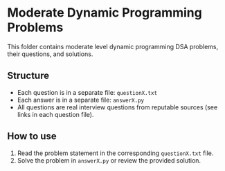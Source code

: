 # Moderate Dynamic Programming Problems

This folder contains moderate level dynamic programming DSA problems, their questions, and solutions.

## Structure
- Each question is in a separate file: `questionX.txt`
- Each answer is in a separate file: `answerX.py`
- All questions are real interview questions from reputable sources (see links in each question file).

## How to use
1. Read the problem statement in the corresponding `questionX.txt` file.
2. Solve the problem in `answerX.py` or review the provided solution. 
